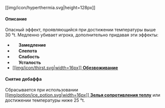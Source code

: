 [[img/icon/hyperthermia.svg|height=128px]]

#### Описание
Опасный эффект, проявляющийся при достижении температуры выше 30 °t. Медленно убивает игрока, дополнительно придавая эти эффекты:
- <img src="https://gamepedia.cursecdn.com/minecraft_gamepedia/7/7e/Slowness.png" width="16"> **Замедление**
- <img src="https://gamepedia.cursecdn.com/minecraft_gamepedia/4/4c/Blindness.png" width="16"> **Слепота**
- <img src="https://gamepedia.cursecdn.com/minecraft_gamepedia/f/f9/Weakness.png" width="16"> **Слабость**
- <img src="https://gamepedia.cursecdn.com/minecraft_gamepedia/c/ca/Mining_Fatigue.png" width="16"> **Усталость**
- [[[img/icon/thirst.svg|width=16px]] **Обезвоживание**](https://github.com/SoSeDiK-Universe/Wiki/wiki/Обезвоживание)

#### Снятие дебаффа
Сбрасывается при использовании [[[img/potion/ice_potion.svg|width=16px]] **Зелья сопротивления теплу**](https://github.com/SoSeDiK-Universe/Wiki/wiki/Зелье-сопротивления-теплу) или достижении температуры ниже 25 °t.
